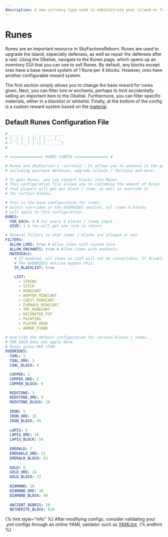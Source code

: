 ```yaml
---
description: A new currency type used to administrate your island or faction.
---
```


# Runes

Runes are an important resource in SkyFactionsReborn. Runes are used to upgrade the island, especially defenses, as well as repair the defenses after a raid. Using the Obelisk, navigate to the Runes page, which opens up an inventory GUI that you can use to sell Runes. By default, any blocks except ores have a base reward system of 1 Rune per 4 blocks. However, ores have another configurable reward system.

The first section simply allows you to change the base reward for runes given. Next, you can filter lore or enchants,  perhaps to limit _accidentally_ selling an important item to the Obelisk. Furthermore, you can filter specific materials, either in a blacklist or whitelist. Finally, at the bottom of the config is a custom reward system based on the [material](https://hub.spigotmc.org/javadocs/spigot/org/bukkit/Material.html#enum-constant-summary).

## Default Runes Configuration File

```yaml
# ____ _  _ _  _ ____ ____
# |__/ |  | |\ | |___ [__
# |  \ |__| | \| |___ ___]
#

# =============== RUNES CONFIG =============== #

# Runes are SkyFaction's 'currency'. It allows you to advance in the game,
# including purchase defences, upgrade islands / factions and more.

# To gain Runes, you can convert blocks into Runes.
# This configuration file allows you to customise the amount of Runes
# that players will get per block / item, as well as override it
# for certain blocks.

# This is the base configuration for runes.
# Unless overriden in the OVERRIDES section, all items & blocks
# will apply to this configuration.
RUNES:
  FOR_EACH: 4 # For every 4 blocks / items input...
  GIVE: 1 # You will get one rune in return.

# General filters to what items / blocks are allowed or not.
FILTERS:
  ALLOW_LORE: true # Allow items with custom lore.
  ALLOW_ENCHANTS: true # Allow items with enchants.
  MATERIALS:
    # If enabled, all items in LIST will not be convertible. If disabled, only items in LIST will be convertible.
    # The OVERRIDES entries bypass this.
    IS_BLACKLIST: true

    LIST:
      - STRING
      - STICK
      - MINECART
      - HOPPER_MINECART
      - CHEST_MINECART
      - FURNACE_MINECART
      - TNT_MINECART
      - DECORATED_POT
      - PAINTING
      - PLAYER_HEAD
      - ARMOR_STAND

# Override the default configuration for certain blocks / items.
# FOR_EACH does not apply here.
# Runes given PER ITEM.
OVERRIDES:
  COAL: 1
  COAL_ORE: 3
  COAL_BLOCK: 9

  COPPER: 1
  COPPER_ORE: 3
  COPPER_BLOCK: 9

  REDSTONE: 3
  REDSTONE_ORE: 9
  REDSTONE_BLOCK: 18
  
  IRON: 5
  IRON_ORE: 15
  IRON_BLOCK: 45
  
  LAPIS: 6
  LAPIS_ORE: 18
  LAPIS_BLOCK: 54
  
  EMERALD: 7
  EMERADLD_ORE: 21
  EMERALD_BLOCK: 63
  
  GOLD: 8
  GOLD_ORE: 24
  GOLD_BLOCK: 72
  
  DIAMOND: 10
  DIAMOND_ORE: 30
  DIAMOND_BLOCK: 90
  
  ANCIENT_DEBRIS: 20
  NETHERITE_BLOCK: 810
```

{% hint style="info" %}
After modifying configs, consider validating your .yml configs through an online YAML validator such as [YAMLlint](https://www.yamllint.com/).
{% endhint %}
